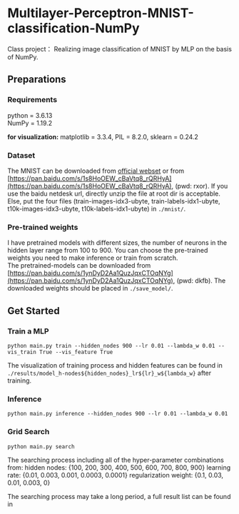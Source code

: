 # Multilayer-Perceptron-MNIST-classification-NumPy
Class project： Realizing image classification of MNIST by MLP on the basis of NumPy.

## Preparations

### Requirements 
python = 3.6.13  
NumPy = 1.19.2  

**for visualization:** matplotlib = 3.3.4, PIL = 8.2.0, sklearn = 0.24.2  

### Dataset 
The MNIST can be downloaded from [official webset](http://yann.lecun.com/exdb/mnist/) or from [https://pan.baidu.com/s/1s8HoOEW_cBaVtq8_rQRHyA](https://pan.baidu.com/s/1s8HoOEW_cBaVtq8_rQRHyA), (pwd: rxor). If you use the baidu netdesk url, directly unzip the file at root dir is acceptable. Else, put the four files (train-images-idx3-ubyte, train-labels-idx1-ubyte, t10k-images-idx3-ubyte, t10k-labels-idx1-ubyte) in `./mnist/`. 

### Pre-trained weights
I have pretrained models with different sizes, the number of neurons in the hidden layer range from 100 to 900. You can choose the pre-trained weights you need to make inference or train from scratch.  
The pretrained-models can be downloaded from [https://pan.baidu.com/s/1ynDyD2Aa1QuzJqxCTOqNYg](https://pan.baidu.com/s/1ynDyD2Aa1QuzJqxCTOqNYg), (pwd: dkfb). The downloaded weights should be placed in `./save_model/`.

## Get Started

### Train a MLP
```
python main.py train --hidden_nodes 900 --lr 0.01 --lambda_w 0.01 --vis_train True --vis_feature True
```
The visualization of training process and hidden features can be found in `./results/model_h-nodes${hidden_nodes}_lr${lr}_w${lambda_w}` after training.

### Inference
```
python main.py inference --hidden_nodes 900 --lr 0.01 --lambda_w 0.01
```

### Grid Search
```
python main.py search
```
The searching process including all of the hyper-parameter combinations from:
hidden nodes: {100, 200, 300, 400, 500, 600, 700, 800, 900}
learning rate: {0.01, 0.003, 0.001, 0.0003, 0.0001}
regularization weight: {0.1, 0.03, 0.01, 0.003, 0}

The searching process may take a long period, a full result list can be found in 

